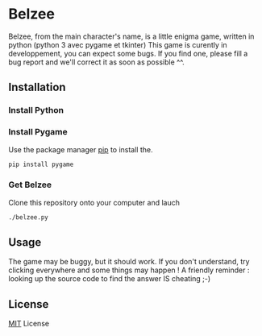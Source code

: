 # Belzee

Belzee, from the main character's name, is a little enigma game, written in python (python 3 avec pygame et tkinter)
This game is curently in developpement, you can expect some bugs. If you find one, please fill a bug report and we'll correct it as soon as possible ^^.

## Installation

### Install Python
### Install Pygame
Use the package manager [pip](https://pip.pypa.io/en/stable/) to install the.

```bash
pip install pygame
```
### Get Belzee
Clone this repository onto your computer and lauch

```bash
./belzee.py
```

## Usage

The game may be buggy, but it should work. If you don't understand, try clicking  everywhere and some things may happen !
A friendly reminder : looking up the source code to find the answer IS cheating ;-)

## License
[MIT](https://choosealicense.com/licenses/mit/)
 License
